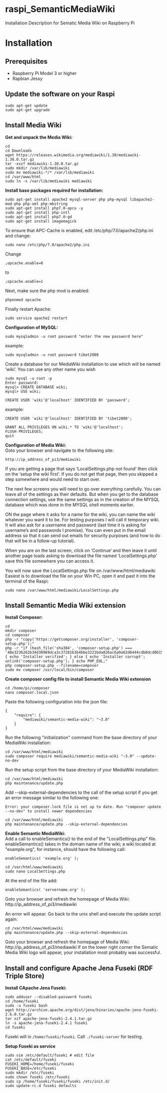 # raspi_SemanticMediaWiki
Installation Description for Sematic Media Wiki on Raspberry Pi

# Installation

## Prerequisites
- Raspberry Pi Model 3 or higher
- Rapbian Jessy

## Update the software on your Raspi
```
sudo apt-get update
sudo apt-get upgrade
```

## Install Media Wiki
**Get and unpack the Media Wiki:**  
```
cd
cd Downloads
wget https://releases.wikimedia.org/mediawiki/1.30/mediawiki-1.30.0.tar.gz
tar -xvzf mediawiki-1.30.0.tar.gz
sudo mkdir /var/lib/mediawiki
sudo mv mediawiki-*/* /var/lib/mediawiki
cd /var/www/html
sudo ln -s /var/lib/mediawiki mediawiki
```

**Install base packages required for installation:**  
```
sudo apt-get install apache2 mysql-server php php-mysql libapache2-mod-php php-xml php-mbstring
sudo apt-get install php7.0-apcu -y
sudo apt-get install php-intl
sudo apt-get install php7.0-gd
sudo apt-get install imagemagick
```

To ensure that APC-Cache is enabled, edit /etc/php/7.0/apache2/php.ini and change:

```
sudo nano /etc/php/7.0/apache2/php.ini
```
Change
```
;opcache.enable=0
```
to
```
;opcache.enable=1
```
Next, make sure the php mod is enabled:
```
phpenmod opcache
```
Finally restart Apache:
```
sudo service apache2 restart
```

**Configuration of MySQL:**  
```
sudo mysqladmin -u root password "enter the new password here"
```
example:
```
sudo mysqladmin -u root password tibet2000
```
Create a database for our MediaWiki installation to use which will be named ‘wiki’. You can use any other name you wish
```
sudo mysql -u root -p
Enter password:
mysql> CREATE DATABASE wiki;
mysql> USE wiki;
```
```
CREATE USER 'wiki'@'localhost' IDENTIFIED BY 'password';
```
example:
```
CREATE USER 'wiki'@'localhost' IDENTIFIED BY 'tibet2000';
```
```
GRANT ALL PRIVILEGES ON wiki.* TO 'wiki'@'localhost';
FLUSH PRIVILEGES;
quit
```

**Configuration of Media Wiki:**  
Goto your browser and navigate to the following site:
```
http://ip_address_of_pi3/mediawiki
```
If you are getting a page that says ‘LocalSettings.php not found’ then click on the ‘setup the wiki first’. If you do not get that page, then you skipped a step somewhere and would need to start over.

The next few screens you will need to go over everything carefully. You can leave all of the settings as their defaults. But when you get to the database connection settings, use the same settings as in the creation of the MYSQL database which was done in the MYSQL shell moments earlier.

ON the page where it asks for a name for the wiki, you can name the wiki whatever you want it to be. For testing purposes I will call it temporary wiki. It will also ask for a username and password (last time it is asking for username’s and passwords I promise). You can even put in the email address so that it can send out emails for security purposes (and how to do that will be in a follow-up tutorial).

When you are on the last screen, click on ‘Continue’ and then leave it until another page loads asking to download the file named ‘LocalSettings.php’ save this file somewhere you can access it.

You will now save the LocalSettings.php file on /var/www/html/mediawiki
Easiest is to download the file on your Win PC, open it and past it into the terminal of the Raspi:
```
sudo nano /var/www/html/mediawiki/LocalSettings.php
```

## Install Semantic Media Wiki extension
**Install Composer:**  
```
cd
mkdir composer
cd composer
php -r "copy('https://getcomposer.org/installer', 'composer-setup.php');"
php -r "if (hash_file('sha384', 'composer-setup.php') === '48e3236262b34d30969dca3c37281b3b4bbe3221bda826ac6a9a62d6444cdb0dcd0615698a5cbe587c3f0fe57a54d8f5') { echo 'Installer verified'; } else { echo 'Installer corrupt'; unlink('composer-setup.php'); } echo PHP_EOL;"
php composer-setup.php --filename=composer
sudo mv composer /usr/local/bin/composer
```

**Create composer config file to install Semantic Media Wiki extension**
```
cd /home/pi/composer
nano composer.local.json
```
Paste the following configuration into the json file:
```
{
    "require": {
        "mediawiki/semantic-media-wiki": "~3.0"
    }
}
```
Run the following "initialization" command from the base directory of your MediaWiki installation:
```
cd /var/www/html/mediawiki
sudo composer require mediawiki/semantic-media-wiki "~3.0" --update-no-dev
```
Run the setup script from the base directory of your MediaWiki installation:
```
cd /var/www/html/mediawiki
php maintenance/update.php
```
Add --skip-external-dependencies to the call of the setup script if you get an error message similar to the following one:
```
Error: your composer.lock file is not up to date. Run "composer update --no-dev" to install newer dependencies
```
```
cd /var/www/html/mediawiki
php maintenance/update.php --skip-external-dependencies
```

**Enable Semantic MediaWiki:**  
Add a call to enableSemantics() to the end of the "LocalSettings.php" file. enableSemantics() takes in the domain name of the wiki; a wiki located at "example.org", for instance, should have the following call:
```
enableSemantics( 'example.org' );
```

```
cd /var/html/www/mediawiki
sudo nano LocalSettings.php
```

At the end of the file add:
```
enableSemantics( 'servername.org' );
```

Goto your browser and refresh the homepage of Media Wiki: http://ip_address_of_pi3/mediawiki

An error will appear. Go back to the unix shell and execute the update script again:

```
cd /var/html/www/mediawiki
php maintenance/update.php --skip-external-dependencies
```

Goto your browser and refresh the homepage of Media Wiki: http://ip_address_of_pi3/mediawiki
If on the lower right corner the Sematic Media Wiki logo will appear, your installation most probably was successful. 

## Install and configure Apache Jena Fuseki (RDF Triple Store)
**Install CApache Jena Fuseki:**  
```
sudo adduser --disabled-password fuseki
cd /home/fuseki
sudo -u fuseki bash
wget http://archive.apache.org/dist/jena/binaries/apache-jena-fuseki-2.6.0.tar.gz
tar xzf apache-jena-fuseki-2.4.1.tar.gz
ln -s apache-jena-fuseki-2.4.1 fuseki
cd fuseki
```

Fuseki will in `/home/fuseki/fuseki`. Call `./fuseki-server` for testing.

**Setup Fuseki as service**  
```
sudo vim /etc/default/fuseki # edit file
cat /etc/default/fuseki
FUSEKI_HOME=/home/fuseki/fuseki
FUSEKI_BASE=/etc/fuseki
sudo mkdir /etc/fuseki
sudo chown fuseki /etc/fuseki
sudo cp /home/fuseki/fuseki/fuseki /etc/init.d/
sudo update-rc.d fuseki defaults
```
